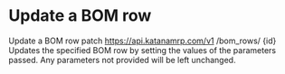 # Update a BOM row

Update a BOM row patch https://api.katanamrp.com/v1 /bom_rows/ {id} Updates the
specified BOM row by setting the values of the parameters passed. Any parameters not
provided will be left unchanged.
